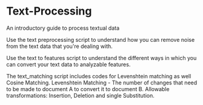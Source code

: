 # Text-Processing
An introductory guide to process textual data

Use the text preprocessing script to understand how you can remove noise from the text data that you're dealing with.

Use the text to features script to understand the different ways in which you can convert your text data to analyzable features.

The text_matching script includes codes for Levenshtein matching as well Cosine Matching.
Levenshtein Matching - The number of changes that need to be made to document A to convert it to document B. Allowable transformations: Insertion, Deletion and single Substitution.
